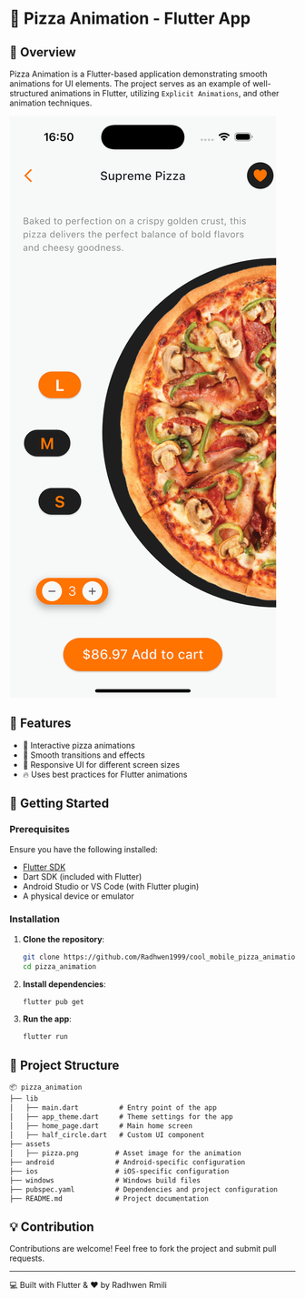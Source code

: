 # 🍕 Pizza Animation - Flutter App

## 📌 Overview
Pizza Animation is a Flutter-based application demonstrating smooth animations for UI elements. The project serves as an example of well-structured animations in Flutter, utilizing `Explicit Animations`, and other animation techniques.

![Pizza Animation](assets/screen.png)


## 🎯 Features
- 🍕 Interactive pizza animations
- 🌟 Smooth transitions and effects
- 📱 Responsive UI for different screen sizes
- 🔥 Uses best practices for Flutter animations

## 🚀 Getting Started

### Prerequisites
Ensure you have the following installed:
- [Flutter SDK](https://flutter.dev/docs/get-started/install)
- Dart SDK (included with Flutter)
- Android Studio or VS Code (with Flutter plugin)
- A physical device or emulator

### Installation
1. **Clone the repository**:
   ```sh
   git clone https://github.com/Radhwen1999/cool_mobile_pizza_animation.git
   cd pizza_animation
   ```
2. **Install dependencies**:
   ```sh
   flutter pub get
   ```
3. **Run the app**:
   ```sh
   flutter run
   ```

## 📂 Project Structure
```
📦 pizza_animation
├── lib
│   ├── main.dart          # Entry point of the app
│   ├── app_theme.dart     # Theme settings for the app
│   ├── home_page.dart     # Main home screen
│   ├── half_circle.dart   # Custom UI component
├── assets
│   ├── pizza.png         # Asset image for the animation
├── android               # Android-specific configuration
├── ios                   # iOS-specific configuration
├── windows               # Windows build files
├── pubspec.yaml          # Dependencies and project configuration
├── README.md             # Project documentation
```


## 💡 Contribution
Contributions are welcome! Feel free to fork the project and submit pull requests.

---

💻 Built with Flutter & ❤️ by Radhwen Rmili

